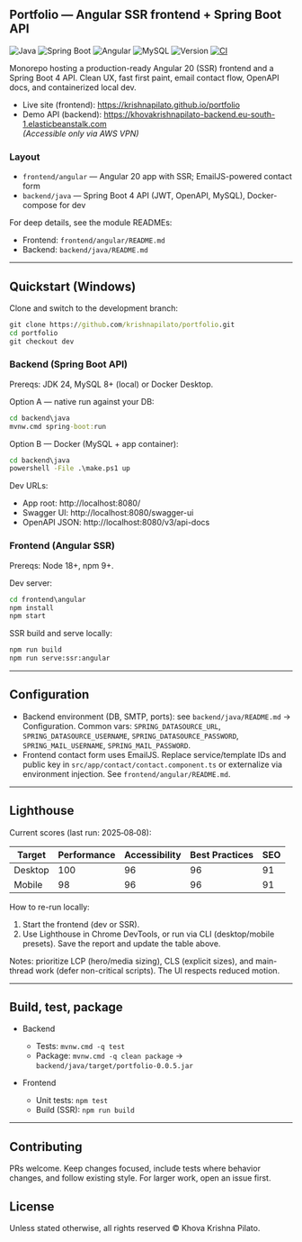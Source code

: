 ## Portfolio — Angular SSR frontend + Spring Boot API

![Java](https://badgen.net/badge/Java/24.0.2/blue?icon=java)
![Spring Boot](https://img.shields.io/badge/Spring%20Boot-4.0.0--M1-brightgreen?style=flat&logo=spring-boot)
![Angular](https://img.shields.io/badge/Angular-20.1.6-red?style=flat&logo=angular)
![MySQL](https://img.shields.io/badge/MySQL-9.4.0-blue?style=flat&logo=mysql)
![Version](https://img.shields.io/badge/Version-0.0.5-blue?style=flat)
[![CI](https://github.com/krishnapilato/portfolio/actions/workflows/github-actions.yml/badge.svg)](https://github.com/krishnapilato/portfolio/actions)

Monorepo hosting a production-ready Angular 20 (SSR) frontend and a Spring Boot 4 API. Clean UX, fast first paint, email contact flow, OpenAPI docs, and containerized local dev.

- Live site (frontend): https://krishnapilato.github.io/portfolio
- Demo API (backend): https://khovakrishnapilato-backend.eu-south-1.elasticbeanstalk.com  
   *(Accessible only via AWS VPN)*

### Layout

- `frontend/angular` — Angular 20 app with SSR; EmailJS-powered contact form
- `backend/java` — Spring Boot 4 API (JWT, OpenAPI, MySQL), Docker-compose for dev

For deep details, see the module READMEs:
- Frontend: `frontend/angular/README.md`
- Backend: `backend/java/README.md`

---

## Quickstart (Windows)

Clone and switch to the development branch:

```cmd
git clone https://github.com/krishnapilato/portfolio.git
cd portfolio
git checkout dev
```

### Backend (Spring Boot API)

Prereqs: JDK 24, MySQL 8+ (local) or Docker Desktop.

Option A — native run against your DB:

```cmd
cd backend\java
mvnw.cmd spring-boot:run
```

Option B — Docker (MySQL + app container):

```cmd
cd backend\java
powershell -File .\make.ps1 up
```

Dev URLs:
- App root: http://localhost:8080/
- Swagger UI: http://localhost:8080/swagger-ui
- OpenAPI JSON: http://localhost:8080/v3/api-docs

### Frontend (Angular SSR)

Prereqs: Node 18+, npm 9+.

Dev server:

```cmd
cd frontend\angular
npm install
npm start
```

SSR build and serve locally:

```cmd
npm run build
npm run serve:ssr:angular
```

---

## Configuration

- Backend environment (DB, SMTP, ports): see `backend/java/README.md` → Configuration. Common vars: `SPRING_DATASOURCE_URL`, `SPRING_DATASOURCE_USERNAME`, `SPRING_DATASOURCE_PASSWORD`, `SPRING_MAIL_USERNAME`, `SPRING_MAIL_PASSWORD`.
- Frontend contact form uses EmailJS. Replace service/template IDs and public key in `src/app/contact/contact.component.ts` or externalize via environment injection. See `frontend/angular/README.md`.

---

## Lighthouse

Current scores (last run: 2025‑08‑08):

| Target | Performance | Accessibility | Best Practices | SEO |
|--------|-------------|---------------|----------------|-----|
| Desktop | 100 | 96 | 96 | 91 |
| Mobile  | 98 | 96 | 96 | 91 |

How to re-run locally:
1) Start the frontend (dev or SSR).
2) Use Lighthouse in Chrome DevTools, or run via CLI (desktop/mobile presets). Save the report and update the table above.

Notes: prioritize LCP (hero/media sizing), CLS (explicit sizes), and main-thread work (defer non-critical scripts). The UI respects reduced motion.

---

## Build, test, package

- Backend
   - Tests: `mvnw.cmd -q test`
   - Package: `mvnw.cmd -q clean package` → `backend/java/target/portfolio-0.0.5.jar`

- Frontend
   - Unit tests: `npm test`
   - Build (SSR): `npm run build`

---

## Contributing

PRs welcome. Keep changes focused, include tests where behavior changes, and follow existing style. For larger work, open an issue first.

## License

Unless stated otherwise, all rights reserved © Khova Krishna Pilato.
